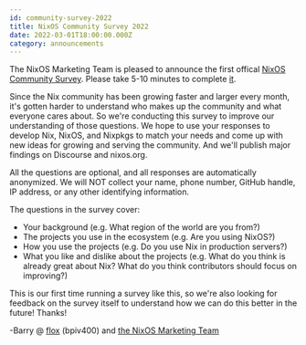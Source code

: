```yaml
---
id: community-survey-2022
title: NixOS Community Survey 2022
date: 2022-03-01T18:00:00.000Z
category: announcements
---
```


The NixOS Marketing Team is pleased to announce the first offical [NixOS Community Survey](https://survey.nixos.org/2022). Please take 5-10 minutes to complete [it](https://survey.nixos.org/2022).

Since the Nix community has been growing faster and larger every month, it's gotten harder to understand who makes up the community and what everyone cares about. So we're conducting this survey to improve our understanding of those questions. We hope to use your responses to develop Nix, NixOS, and Nixpkgs to match your needs and come up with new ideas for growing and serving the community. And we'll publish major findings on Discourse and nixos.org.

All the questions are optional, and all responses are automatically anonymized. We will NOT collect your name, phone number, GitHub handle, IP address, or any other identifying information.

The questions in the survey cover:

- Your background (e.g. What region of the world are you from?)
- The projects you use in the ecosystem (e.g. Are you using NixOS?)
- How you use the projects (e.g. Do you use Nix in production servers?)
- What you like and dislike about the projects (e.g. What do you think is already great about Nix? What do you think contributors should focus on improving?)

This is our first time running a survey like this, so we're also looking for feedback on the survey itself to understand how we can do this better in the future! Thanks!

\-Barry @ [flox](https://floxdev.com) (bpiv400) and [the NixOS Marketing Team](/community/teams/marketing/)
